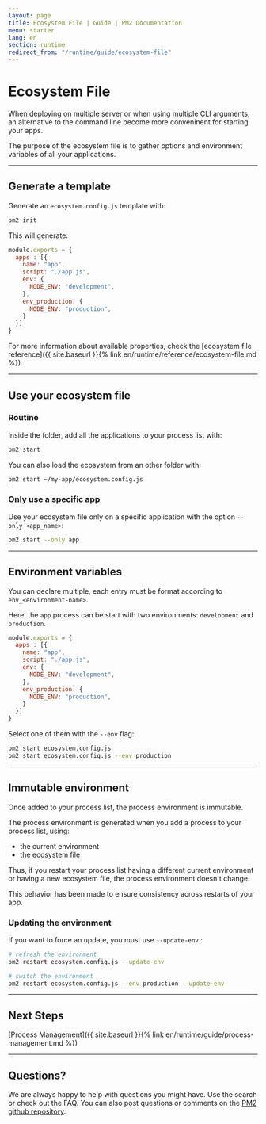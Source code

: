 ```yaml
---
layout: page
title: Ecosystem File | Guide | PM2 Documentation
menu: starter
lang: en
section: runtime
redirect_from: "/runtime/guide/ecosystem-file"
---
```


# Ecosystem File

When deploying on multiple server or when using multiple CLI arguments, an alternative to the command line become more conveninent for starting your apps.

The purpose of the ecosystem file is to gather options and environment variables of all your applications.

---

## Generate a template

Generate an `ecosystem.config.js` template with:

```bash
pm2 init
```

This will generate:

```javascript
module.exports = {
  apps : [{
    name: "app",
    script: "./app.js",
    env: {
      NODE_ENV: "development",
    },
    env_production: {
      NODE_ENV: "production",
    }
  }]
}
```

For more information about available properties, check the [ecosystem file reference]({{ site.baseurl }}{% link en/runtime/reference/ecosystem-file.md %}).

---

## Use your ecosystem file

### Routine

Inside the folder, add all the applications to your process list with:

```bash
pm2 start
```

You can also load the ecosystem from an other folder with:

```bash
pm2 start ~/my-app/ecosystem.config.js
```

### Only use a specific app

Use your ecosystem file only on a specific application with the option `--only <app_name>`:

```bash
pm2 start --only app
```

---

## Environment variables

You can declare multiple, each entry must be format according to `env_<environment-name>`.

Here, the `app` process can be start with two environments: `development` and `production`.

```javascript
module.exports = {
  apps : [{
    name: "app",
    script: "./app.js",
    env: {
      NODE_ENV: "development",
    },
    env_production: {
      NODE_ENV: "production",
    }
  }]
}
```

Select one of them with the `--env` flag:

```bash
pm2 start ecosystem.config.js
pm2 start ecosystem.config.js --env production
```

---

## Immutable environment

Once added to your process list, the process environment is immutable.

The process environment is generated when you add a process to your process list, using:
- the current environment
- the ecosystem file

Thus, if you restart your process list having a different current environment or having a new ecosystem file, the process environment doesn't change.

This behavior has been made to ensure consistency across restarts of your app.

### Updating the environment

If you want to force an update, you must use `--update-env` :

```bash
# refresh the environment
pm2 restart ecosystem.config.js --update-env

# switch the environment
pm2 restart ecosystem.config.js --env production --update-env
```

---

## Next Steps

[Process Management]({{ site.baseurl }}{% link en/runtime/guide/process-management.md %})

---

## Questions?

We are always happy to help with questions you might have. Use the search or check out the FAQ. You can also post questions or comments on the [PM2 github repository](https://github.com/Unitech/pm2/issues).
